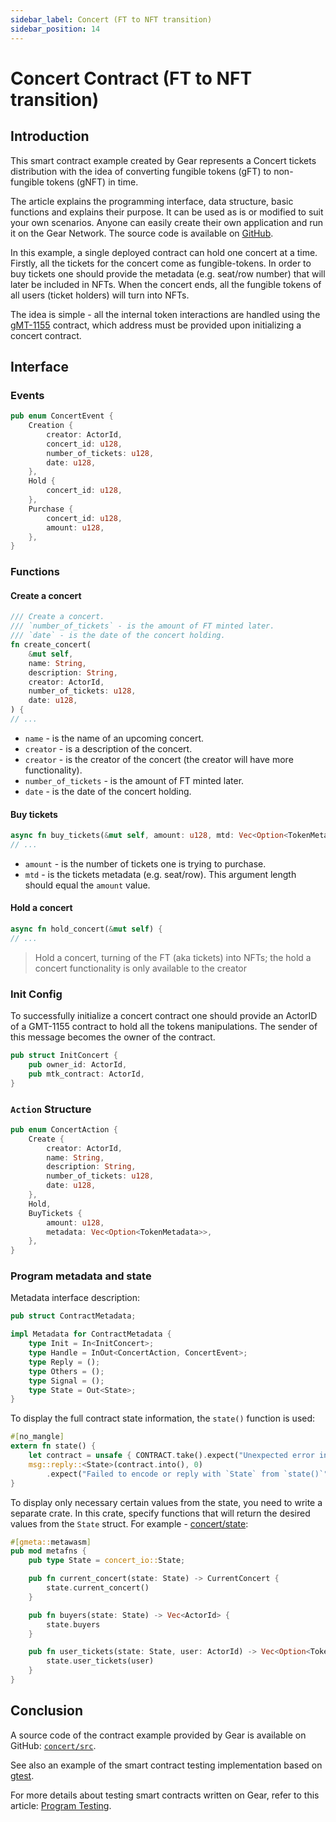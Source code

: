 ```yaml
---
sidebar_label: Concert (FT to NFT transition)
sidebar_position: 14
---
```


# Concert Contract (FT to NFT transition)

## Introduction

This smart contract example created by Gear represents a Concert tickets distribution with the idea of converting fungible tokens (gFT) to non-fungible tokens (gNFT) in time.

The article explains the programming interface, data structure, basic functions and explains their purpose. It can be used as is or modified to suit your own scenarios. Anyone can easily create their own application and run it on the Gear Network. The source code is available on [GitHub](https://github.com/gear-foundation/dapps/tree/master/contracts/concert).

In this example, a single deployed contract can hold one concert at a time. Firstly, all the tickets for the concert come as fungible-tokens. In order to buy tickets one should provide the metadata (e.g. seat/row number) that will later be included in NFTs. When the concert ends, all the fungible tokens of all users (ticket holders) will turn into NFTs.

The idea is simple - all the internal token interactions are handled using the [gMT-1155](gmt-1155.md) contract, which address must be provided upon initializing a concert contract.

## Interface

### Events

```rust title="concert/io/src/lib.rs"
pub enum ConcertEvent {
    Creation {
        creator: ActorId,
        concert_id: u128,
        number_of_tickets: u128,
        date: u128,
    },
    Hold {
        concert_id: u128,
    },
    Purchase {
        concert_id: u128,
        amount: u128,
    },
}
```
### Functions
#### Create a concert
```rust title="concert/src/lib.rs"
/// Create a concert.
/// `number_of_tickets` - is the amount of FT minted later.
/// `date` - is the date of the concert holding.
fn create_concert(
    &mut self,
    name: String,
    description: String,
    creator: ActorId,
    number_of_tickets: u128,
    date: u128,
) {
// ...
```
- `name` - is the name of an upcoming concert.
- `creator` - is a description of the concert.
- `creator` - is the creator of the concert (the creator will have more functionality).
- `number_of_tickets` - is the amount of FT minted later.
- `date` - is the date of the concert holding.

#### Buy tickets
```rust title="concert/src/lib.rs"
async fn buy_tickets(&mut self, amount: u128, mtd: Vec<Option<TokenMetadata>>) {
// ...
```
- `amount` - is the number of tickets one is trying to purchase.
- `mtd` - is the tickets metadata (e.g. seat/row). This argument length should equal the `amount` value.

#### Hold a concert
```rust title="concert/src/lib.rs"
async fn hold_concert(&mut self) {
// ...
```
>Hold a concert, turning of the FT (aka tickets) into NFTs; the hold a concert functionality is only available to the creator

### Init Config
To successfully initialize a concert contract one should provide an ActorID of a GMT-1155 contract to hold all the tokens manipulations. The sender of this message becomes the owner of the contract.

```rust title="concert/io/src/lib.rs"
pub struct InitConcert {
    pub owner_id: ActorId,
    pub mtk_contract: ActorId,
}
```

### `Action` Structure
```rust title="concert/io/src/lib.rs"
pub enum ConcertAction {
    Create {
        creator: ActorId,
        name: String,
        description: String,
        number_of_tickets: u128,
        date: u128,
    },
    Hold,
    BuyTickets {
        amount: u128,
        metadata: Vec<Option<TokenMetadata>>,
    },
}
```

### Program metadata and state
Metadata interface description:

```rust title="concert/io/src/lib.rs"
pub struct ContractMetadata;

impl Metadata for ContractMetadata {
    type Init = In<InitConcert>;
    type Handle = InOut<ConcertAction, ConcertEvent>;
    type Reply = ();
    type Others = ();
    type Signal = ();
    type State = Out<State>;
}
```
To display the full contract state information, the `state()` function is used:

```rust title="concert/src/lib.rs"
#[no_mangle]
extern fn state() {
    let contract = unsafe { CONTRACT.take().expect("Unexpected error in taking state") };
    msg::reply::<State>(contract.into(), 0)
        .expect("Failed to encode or reply with `State` from `state()`");
}
```
To display only necessary certain values from the state, you need to write a separate crate. In this crate, specify functions that will return the desired values from the `State` struct. For example - [concert/state](https://github.com/gear-foundation/dapps/tree/master/contracts/concert/state):

```rust title="concert/state/src/lib.rs"
#[gmeta::metawasm]
pub mod metafns {
    pub type State = concert_io::State;

    pub fn current_concert(state: State) -> CurrentConcert {
        state.current_concert()
    }

    pub fn buyers(state: State) -> Vec<ActorId> {
        state.buyers
    }

    pub fn user_tickets(state: State, user: ActorId) -> Vec<Option<TokenMetadata>> {
        state.user_tickets(user)
    }
}
```

## Conclusion
A source code of the contract example provided by Gear is available on GitHub: [`concert/src`](https://github.com/gear-foundation/dapps/tree/master/contracts/concert/src).

See also an example of the smart contract testing implementation based on [gtest](https://github.com/gear-foundation/dapps/tree/master/contracts/concert/tests).

For more details about testing smart contracts written on Gear, refer to this article: [Program Testing](/docs/developing-contracts/testing).
